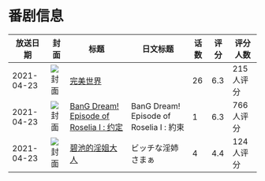 # 番剧信息

|放送日期|封面|标题|日文标题|话数|评分|评分人数|
|---|---|---|---|---|---|---|
|2021-04-23|![封面](https://lain.bgm.tv/pic/cover/c/36/b7/244224_5GWwB.jpg)|[完美世界](https://bangumi.tv/subject/244224)||26|6.3|215人评分|
|2021-04-23|![封面](https://lain.bgm.tv/pic/cover/c/ca/70/305058_xeEEN.jpg)|[BanG Dream! Episode of Roselia Ⅰ : 约定](https://bangumi.tv/subject/305058)|BanG Dream! Episode of Roselia Ⅰ : 約束|1|6.3|766人评分|
|2021-04-23|![封面](https://bangumi.tv/img/no_icon_subject.png)|[碧池的淫姐大人](https://bangumi.tv/subject/334420)|ビッチな淫姉さまぁ|4|4.4|124人评分|
